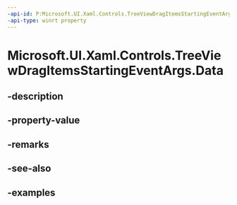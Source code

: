 ```yaml
---
-api-id: P:Microsoft.UI.Xaml.Controls.TreeViewDragItemsStartingEventArgs.Data
-api-type: winrt property
---
```


<!-- Property syntax.
public DataPackage Data { get; }
-->

# Microsoft.UI.Xaml.Controls.TreeViewDragItemsStartingEventArgs.Data

## -description

## -property-value

## -remarks

## -see-also

## -examples

